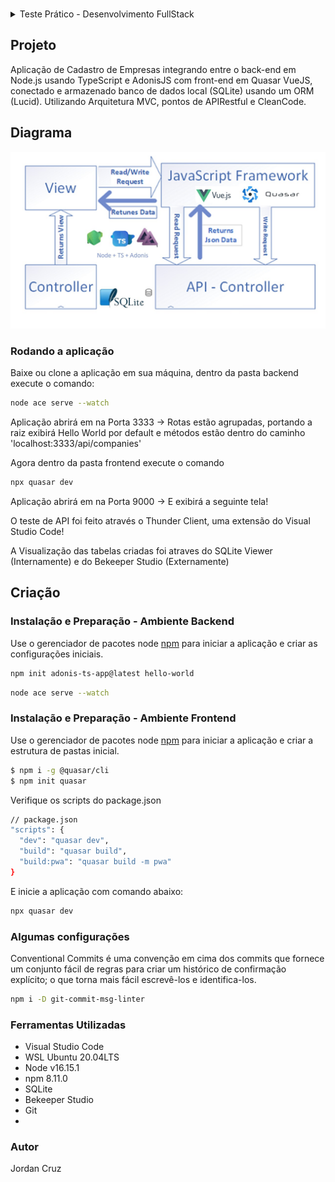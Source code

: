 ### 

<details>
<summary> Teste Prático - Desenvolvimento FullStack </summary>
<div class="text-justify">

Esse arquivo tem como objetivo esclarecer como deve ser feito o Teste Prático para a sua aplicação para a Osten Moove. Leia atentamente todas as instruções para que você realize o seu teste tranquilamente.

### Objetivos e Avisos
1. Este teste tem como intuito avaliar os seus conhecimentos técnicos para a sua candidatura de desenvolvedor Full Stack para a Osten Moove.
2. O objetivo deste teste é avaliar as suas habilidades em:
- Entendimento de escopo e requisitos;
- Programação back-endk usando o runtime JavaScript Node.js, usando TypeScript;
- Acesso e estruturação do banco de dados usando um ORM (Lucid, Sequelize ou Prisma);
- Programação front-end usando o framework Quasar, que utiliza como base o framework Vue.js.
- Integração entre o back-end e o front-end.
- Tomada de decisões acerca da estrutura e do processo de elaboração do sistema.
3. A Osten Moove não utilizará o código desenvolvido em qualquer outro software que estejasendo desenvolvido para os seus clientes, tampouco será comercializado. Os direitos permanecerão com o concorrente.
4. A Osten Moove apenas utilizará o código desenvolvido para avaliar o candidato durante o processo de avaliação, não sendo utilizado após esse processo.

### Escopo do Projeto
O projeto é dividido em duas partes, uma parte de back-end e outra parte de front-end.

#### Back-end
Você deve fazer uma API back-end de cadastro de empresas. Para o nosso entendimento, Empresa é uma entidade que deve ser salva no banco de dados, que contêm os seguintes dados.
1. Id da empresa (deve ser autoincrementado, ou seja, não precisa ser informado)
2. Razão Social da Empresa
3. Nome Fantasia da Empresa
4. CNPJ da Empresa
5. Endereço da empresa (cada empresa deve ter um endereço)
- Logradouro da empresa (nome da Rua/Avenida)
- Número do logradouro
- Complemento (opcional)
- Bairro
- Cidade
- Estado
6. Telefone de Contato (com prefixo)

A API deve fazer as seguintes operações, seguindo o padrão REST:

1. Uma rota de listagem de todas as empresas cadastradas no sistema, havendo a possibilidade de colocar um parâmetro de busca por razão social da empresa, que deve pesquisar as empresas que contenham na Razão Social o texto indicado neste parâmetro.
2. Uma rota para detalhar os dados da empresa pelo ID informado na URL. Caso o ID não exista no banco de dados, deve disparar um erro 404.
3. Uma rota para salvar os dados da empresa. Deve validar os inputs para que todos os campos indicados no modelo de dados obrigatórios (são aqueles que não são indicados como opcionais), recusando inputs que não contenham todos os dados obrigatórios. A rota também deve validar se o CNPJ informado é válido pelo dígito verificador. Além disso, a rota deve verificar se o CNPJ informado já estiver cadastrado na tabela, negando a requisição. Se todas as condições forem satsfeitas, deve ser salvo no banco de dados, retornando o código 201, e os dados da empresa salvo.
4. Uma rota PATCH para atualizar os dados da empresa cujo id informado na URL, validando a questão de CNPJs inválidos.
5. Uma rota DELETE para deletar os dados da empresa cujo id informado na URL, disparando erro 404 em caso de dados inexistentes e disparando 204 em caso de remoção concluída com êxito.
A API deve ser implementada para ser executada em um runtime Node.JS, podendo ser usado um framework (como por exemplo Nest). Os dados da empresa deverão ser salvos usando um banco de dados relacional (podendo ser SQLite, MySQL), devendo ser usado um ORM para fazer as operações do banco de dados (como por exemplo Prisma ou Lucid). Deve conter nessa API alguma forma de criação das tabelas do banco de dados, por meio de migrações. A API deve permitir a especificação dos parâmetros de conexão com o banco de dados por meio de um arquivo env.

#### Front-end
Você deve fazer um projeto Front-end usando o framework Quasar, contendo uma interface HTML/Javascript que interage com essa API acima. Ou seja, você deve   fazer o layout desta página e fazer as integrações com essa API que você construiu. Esse front-end deve ter:
1. Uma tabela contendo uma lista de empresas, contendo id, razão social e CNPJ, um botão para mais detalhes, outro para editar a empresa, e outro para apagar a empresa.
2. Quando a pessoa clicar no botão de mais detalhes, deve ser exibido um modal indicando todos os dados da empresa cadastrada.
3. Quando a pessoa clicar no botão de editar a empresa, aparecerá um modal com os dados atuais da empresa, e deverá permitir o usuário inputar os novos dados da empresa e submeter os dados para a API, para fazer a edição.
4. Quando a pessoa clicar no botão de apagar a empresa, aparecerá um modal exigindo a confirmação da remoção da empresa para o usuário. Ao confirmar, deve ser submetida um pedido de remoção de dados na API, e a tabela deve atualizar com a lista atualizada de empresas.
5. Acima da tabela de lista de empresas, deve conter um campo de pesquisa de empresas por razão social, devendo receber os dados digitados e submeter uma pesquisa na API de empresas por razão social.
6. Também acima da tabela da lista de empresas, deverá conter um botão para adicionar uma nova empresa no sistema. Deve ser aberto um modal ou um formulário para permitir o usuário digitar os novos dados da empresa e submeter a API a criação. Se a API retornar 201, deve ser atualizada a tabela de empresas.

#### O que é necessário enviar
Você deve construir o projeto front-end e back-end em um repositório Git único e público hospedado no Gitlab (preferível), Github ou Bitbucket, sendo uma pasta para o projeto front-end e outra pasta para o projeto back-end. Na raiz do projeto, deve conter um arquivo README.md com todas as instruções necessárias para criar o banco de dados, configurar a API backend, rodar a API back-end, configurar o front-end com a URL da API e rodar o front-end.

</div>
</details>

## Projeto
Aplicação de Cadastro de Empresas integrando entre o back-end em Node.js usando TypeScript e AdonisJS com front-end em Quasar VueJS, conectado e armazenado banco de dados local (SQLite) usando um ORM (Lucid). Utilizando Arquitetura MVC, pontos de APIRestful e CleanCode.

## Diagrama
<img width="700" src="frontend\src\assets\diagrama.JPG">

### Rodando a aplicação

Baixe ou clone a aplicação em sua máquina, dentro da pasta backend execute o comando:
```bash
node ace serve --watch
```
Aplicação abrirá em na Porta 3333 -> Rotas estão agrupadas, portando a raiz exibirá Hello World por default e métodos estão dentro do caminho 'localhost:3333/api/companies'

Agora dentro da pasta frontend execute o comando 
```bash
npx quasar dev
```
Aplicação abrirá em na Porta 9000 -> E exibirá a seguinte tela!

O teste de API foi feito através o Thunder Client, uma extensão do Visual Studio Code!

A Visualização das tabelas criadas foi atraves do SQLite Viewer (Internamente) e do Bekeeper Studio (Externamente)

## Criação
### Instalação e Preparação - Ambiente Backend

Use o gerenciador de pacotes node [npm](https://docs.adonisjs.com/guides/installation) para iniciar a aplicação e criar as configurações iniciais.

```bash
npm init adonis-ts-app@latest hello-world
```

```bash
node ace serve --watch
```

### Instalação e Preparação - Ambiente Frontend

Use o gerenciador de pacotes node [npm](https://quasar.dev/start/quasar-cli) para iniciar a aplicação e criar a estrutura de pastas inicial.

```bash
$ npm i -g @quasar/cli
$ npm init quasar
```
Verifique os scripts do package.json

```bash
// package.json
"scripts": {
  "dev": "quasar dev",
  "build": "quasar build",
  "build:pwa": "quasar build -m pwa"
}
```
E inicie a aplicação com comando abaixo:

```bash
npx quasar dev
```
### Algumas configurações 

Conventional Commits é uma convenção em cima dos commits que fornece um conjunto fácil de regras para criar um histórico de confirmação explícito; o que torna mais fácil escrevê-los e identifica-los. 
```bash
npm i -D git-commit-msg-linter
```

### Ferramentas Utilizadas
- Visual Studio Code
- WSL Ubuntu 20.04LTS
- Node v16.15.1
- npm 8.11.0
- SQLite
- Bekeeper Studio
- Git
- 

### Autor
Jordan Cruz

